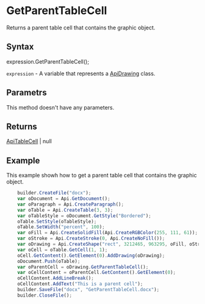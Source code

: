 # GetParentTableCell

Returns a parent table cell that contains the graphic object.

## Syntax

expression.GetParentTableCell();

`expression` - A variable that represents a [ApiDrawing](../ApiDrawing.md) class.

## Parametrs

This method doesn't have any parameters.

## Returns

[ApiTableCell](../../ApiTableCell/ApiTableCell.md) &#124; null

## Example

This example showh how to get a parent table cell that contains the graphic object.

```javascript
	builder.CreateFile("docx");
	var oDocument = Api.GetDocument();
	var oParagraph = Api.CreateParagraph();
	var oTable = Api.CreateTable(3, 3);
	var oTableStyle = oDocument.GetStyle("Bordered");
	oTable.SetStyle(oTableStyle);
	oTable.SetWidth("percent", 100);
	var oFill = Api.CreateSolidFill(Api.CreateRGBColor(255, 111, 61));
	var oStroke = Api.CreateStroke(0, Api.CreateNoFill());
	var oDrawing = Api.CreateShape("rect", 3212465, 963295, oFill, oStroke);
	var oCell = oTable.GetCell(1, 1);
	oCell.GetContent().GetElement(0).AddDrawing(oDrawing);
	oDocument.Push(oTable);
	var oParentCell = oDrawing.GetParentTableCell();
	var oCellContent = oParentCell.GetContent().GetElement(0);
	oCellContent.AddLineBreak();
	oCellContent.AddText("This is a parent cell");
	builder.SaveFile("docx", "GetParentTableCell.docx");
	builder.CloseFile();
```